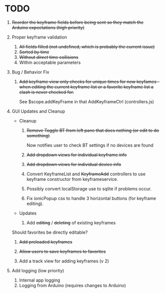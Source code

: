 # TODO

1. ~~Reorder the keyframe fields before being sent so they match the Arduino expectations (high
priority)~~
1. Proper keyframe validation

   1. ~~All fields filled (not undefined, which is probably the current issue)~~
   1. ~~Sorted by time~~
   1. ~~Without *direct* time collisions~~
   1. Within acceptable parameters

1. Bug / Behavior Fix

   1. ~~Add keyframe view only checks for unique times for new keyfames - when
      editing the current keyframe list or a favorite keyframe list a clash
      is never checked for.~~

      See $scope.addKeyFrame in that AddKeyframeCtrl (controllers.js)

1. GUI Updates and Cleanup

   - Cleanup

     1. ~~Remove Toggle BT from left pane that does nothing (or edit to do something)~~
       
        Now notifies user to check BT settings if no devices are found

     1. ~~Add dropdown views for individual keyframe info~~ 

     1. ~~Add dropdown views for individual device info~~

     1. Convert KeyframeList and ~~KeyframeAdd~~ controllers to use 
        keyframe constructor from keyframeservice. 

     1. Possibly convert localStorage use to sqlite if problems occur.

     1. Fix ionicPopup css to handle 3 horizontal buttons (for keyframe editing).

   - Updates
     1. Add ~~editing~~ / ~~deleting~~ of existing keyframes
        
	Should favorites be directly editable?

     1. ~~Add preloaded keyframes~~

     1. ~~Allow users to save keyframes to favorites~~

     1. Add a track view for adding keyframes (v 2)

1. Add logging (low priority)

   1. Internal app logging
   1. Logging from Arduino (requires changes to Arduino)